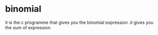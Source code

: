 # binomial
it is the c programme that gives you the binomial expression .it gives you the sum of expression
